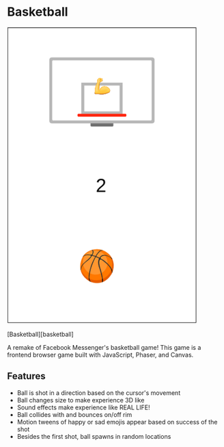 # Basketball

![Alt text](assets/images/demo_pic.png?raw=true)

[Basketball][basketball]

A remake of Facebook Messenger's basketball game! This game is a frontend browser game built with JavaScript, Phaser, and Canvas.

## Features
- Ball is shot in a direction based on the cursor's movement
- Ball changes size to make experience 3D like
- Sound effects make experience like REAL LIFE!
- Ball collides with and bounces on/off rim
- Motion tweens of happy or sad emojis appear based on success of the shot
- Besides the first shot, ball spawns in random locations

